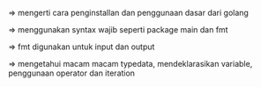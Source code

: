 => mengerti cara penginstallan dan penggunaan dasar dari golang

=> menggunakan syntax wajib seperti package main dan fmt

=> fmt digunakan untuk input dan output

=> mengetahui macam macam typedata, mendeklarasikan variable, penggunaan operator dan iteration
